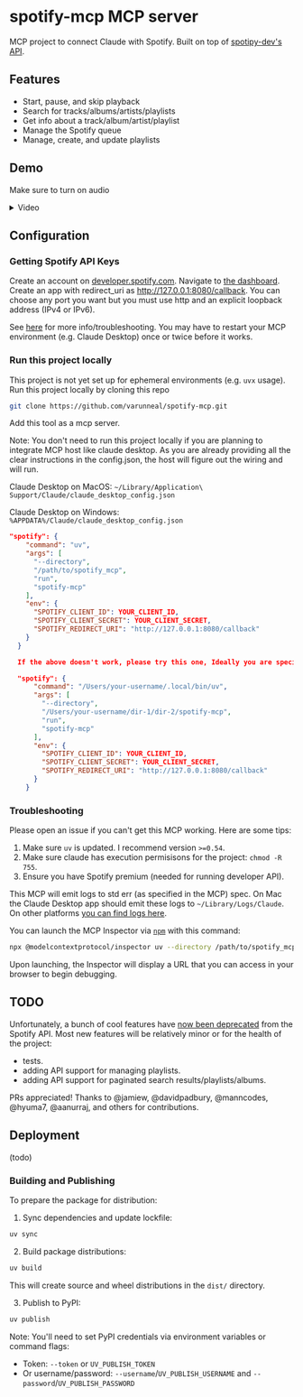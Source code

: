 # spotify-mcp MCP server

MCP project to connect Claude with Spotify. Built on top of [spotipy-dev's API](https://github.com/spotipy-dev/spotipy/tree/2.24.0).

## Features

- Start, pause, and skip playback
- Search for tracks/albums/artists/playlists
- Get info about a track/album/artist/playlist
- Manage the Spotify queue
- Manage, create, and update playlists

## Demo

Make sure to turn on audio

<details>
  <summary>
    Video
  </summary>
  https://github.com/user-attachments/assets/20ee1f92-f3e3-4dfa-b945-ca57bc1e0894
</details>

## Configuration

### Getting Spotify API Keys

Create an account on [developer.spotify.com](https://developer.spotify.com/). Navigate to [the dashboard](https://developer.spotify.com/dashboard).
Create an app with redirect_uri as http://127.0.0.1:8080/callback.
You can choose any port you want but you must use http and an explicit loopback address (IPv4 or IPv6).

See [here](https://developer.spotify.com/documentation/web-api/concepts/redirect_uri) for more info/troubleshooting.
You may have to restart your MCP environment (e.g. Claude Desktop) once or twice before it works.

### Run this project locally

This project is not yet set up for ephemeral environments (e.g. `uvx` usage).
Run this project locally by cloning this repo

```bash
git clone https://github.com/varunneal/spotify-mcp.git
```

Add this tool as a mcp server.

Note: You don't need to run this project locally if you are planning to integrate MCP host like claude desktop.
As you are already providing all the clear instructions in the config.json, the host will figure out the wiring and will run.

Claude Desktop on MacOS: `~/Library/Application\ Support/Claude/claude_desktop_config.json`

Claude Desktop on Windows: `%APPDATA%/Claude/claude_desktop_config.json`

```json
"spotify": {
    "command": "uv",
    "args": [
      "--directory",
      "/path/to/spotify_mcp",
      "run",
      "spotify-mcp"
    ],
    "env": {
      "SPOTIFY_CLIENT_ID": YOUR_CLIENT_ID,
      "SPOTIFY_CLIENT_SECRET": YOUR_CLIENT_SECRET,
      "SPOTIFY_REDIRECT_URI": "http://127.0.0.1:8080/callback"
    }
  }

  If the above doesn't work, please try this one, Ideally you are specifying the exact location of your uv

  "spotify": {
      "command": "/Users/your-username/.local/bin/uv",
      "args": [
        "--directory",
        "/Users/your-username/dir-1/dir-2/spotify-mcp",
        "run",
        "spotify-mcp"
      ],
      "env": {
        "SPOTIFY_CLIENT_ID": YOUR_CLIENT_ID,
        "SPOTIFY_CLIENT_SECRET": YOUR_CLIENT_SECRET,
        "SPOTIFY_REDIRECT_URI": "http://127.0.0.1:8080/callback"
      }
    }

```

### Troubleshooting

Please open an issue if you can't get this MCP working. Here are some tips:

1. Make sure `uv` is updated. I recommend version `>=0.54`.
2. Make sure claude has execution permisisons for the project: `chmod -R 755`.
3. Ensure you have Spotify premium (needed for running developer API).

This MCP will emit logs to std err (as specified in the MCP) spec. On Mac the Claude Desktop app should emit these logs
to `~/Library/Logs/Claude`.
On other platforms [you can find logs here](https://modelcontextprotocol.io/quickstart/user#getting-logs-from-claude-for-desktop).

You can launch the MCP Inspector via [`npm`](https://docs.npmjs.com/downloading-and-installing-node-js-and-npm) with this command:

```bash
npx @modelcontextprotocol/inspector uv --directory /path/to/spotify_mcp run spotify-mcp
```

Upon launching, the Inspector will display a URL that you can access in your browser to begin debugging.

## TODO

Unfortunately, a bunch of cool features have [now been deprecated](https://techcrunch.com/2024/11/27/spotify-cuts-developer-access-to-several-of-its-recommendation-features/)
from the Spotify API. Most new features will be relatively minor or for the health of the project:

- tests.
- adding API support for managing playlists.
- adding API support for paginated search results/playlists/albums.

PRs appreciated! Thanks to @jamiew, @davidpadbury, @manncodes, @hyuma7, @aanurraj, and others for contributions.

## Deployment

(todo)

### Building and Publishing

To prepare the package for distribution:

1. Sync dependencies and update lockfile:

```bash
uv sync
```

2. Build package distributions:

```bash
uv build
```

This will create source and wheel distributions in the `dist/` directory.

3. Publish to PyPI:

```bash
uv publish
```

Note: You'll need to set PyPI credentials via environment variables or command flags:

- Token: `--token` or `UV_PUBLISH_TOKEN`
- Or username/password: `--username`/`UV_PUBLISH_USERNAME` and `--password`/`UV_PUBLISH_PASSWORD`
